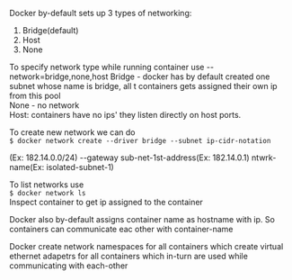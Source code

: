 Docker by-default sets up 3 types of networking:  
1. Bridge(default)
2. Host
3. None
   

To specify network type while running container use --network=bridge,none,host
Bridge - docker has by default created one subnet whose name is bridge, all t containers gets assigned their own ip from this pool  
None - no network  
Host: containers have no ips' they listen directly on host ports.   

To create new network we can do  
`$ docker network create --driver bridge --subnet ip-cidr-notation`

(Ex: 182.14.0.0/24) --gateway sub-net-1st-address(Ex: 182.14.0.1) ntwrk-name(Ex: isolated-subnet-1)  

To list networks use  
`$ docker network ls`  
Inspect container to get ip assigned to the container  

Docker also by-default assigns container name as hostname with ip. So containers can communicate eac other with container-name  

Docker create network namespaces for all containers which create virtual ethernet adapetrs for all containers which in-turn are used while communicating with each-other  
